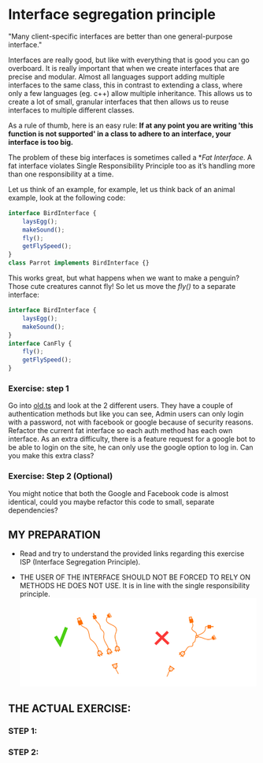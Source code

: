 # Interface segregation principle
"Many client-specific interfaces are better than one general-purpose interface."

Interfaces are really good, but like with everything that is good you can go overboard. It is really important that 
when we create interfaces that are precise and modular. 
Almost all languages support adding multiple interfaces to the same class, this in contrast to extending a class, where 
only a few languages (eg. c++) allow multiple inheritance.
This allows us to create a lot of small, granular interfaces that then allows us to reuse interfaces to multiple 
different classes.

As a rule of thumb, here is an easy rule: 
**If at any point you are writing 'this function is not supported' 
in a class to adhere to an interface, your interface is too big.**

The problem of these big interfaces is sometimes called a **Fat Interface*. A fat interface violates Single 
Responsibility Principle too as it’s handling more than one responsibility at a time.

Let us think of an example, for example, let us think back of an animal example, look at the following code:

```typescript
interface BirdInterface {
    laysEgg();
    makeSound();
    fly();
    getFlySpeed();
}
class Parrot implements BirdInterface {}
```

This works great, but what happens when we want to make a penguin? Those cute creatures cannot fly! So let us move the *fly()* to a separate interface:

```typescript
interface BirdInterface {
    laysEgg();
    makeSound();
}
interface CanFly {
    fly();
    getFlySpeed();
}
```

### Exercise: step 1
Go into [old.ts](old.ts) and look at the 2 different users. They have a couple of authentication methods but like you 
can see, Admin users can only login with a password, not with facebook or google because of security reasons.
Refactor the current fat interface so each auth method has each own interface.
As an extra difficulty, there is a feature request for a google bot to be able to login on the site, he can only use 
the google option to log in. Can you make this extra class?

### Exercise: Step 2 (Optional)
You might notice that both the Google and Facebook code is almost identical, could you maybe refactor this code to 
small, separate dependencies?

## MY PREPARATION
- Read and try to understand the provided links regarding this exercise ISP (Interface Segregation Principle).
* THE USER OF THE INTERFACE SHOULD NOT BE FORCED TO RELY ON METHODS HE DOES NOT USE.  It is in line with the 
single responsibility principle.
![img.png](img.png)

## THE ACTUAL EXERCISE:
### STEP 1:

### STEP 2: